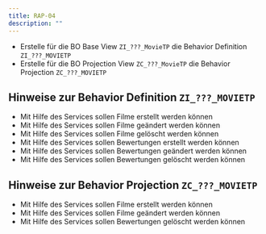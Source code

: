 ```yaml
---
title: RAP-04
description: ""
---
```


- Erstelle für die BO Base View `ZI_???_MovieTP` die Behavior Definition `ZI_???_MOVIETP`
- Erstelle für die BO Projection View `ZC_???_MovieTP` die Behavior Projection `ZC_???_MOVIETP`

## Hinweise zur Behavior Definition `ZI_???_MOVIETP`

- Mit Hilfe des Services sollen Filme erstellt werden können
- Mit Hilfe des Services sollen Filme geändert werden können
- Mit Hilfe des Services sollen Filme gelöscht werden können
- Mit Hilfe des Services sollen Bewertungen erstellt werden können
- Mit Hilfe des Services sollen Bewertungen geändert werden können
- Mit Hilfe des Services sollen Bewertungen gelöscht werden können

## Hinweise zur Behavior Projection `ZC_???_MOVIETP`

- Mit Hilfe des Services sollen Filme erstellt werden können
- Mit Hilfe des Services sollen Filme geändert werden können
- Mit Hilfe des Services sollen Bewertungen gelöscht werden können
